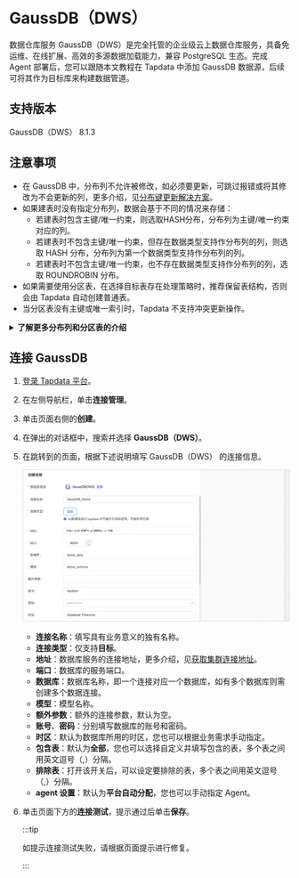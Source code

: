 # GaussDB（DWS）

数据仓库服务 GaussDB（DWS）是完全托管的企业级云上数据仓库服务，具备免运维、在线扩展、高效的多源数据加载能力，兼容 PostgreSQL 生态。完成 Agent 部署后，您可以跟随本文教程在 Tapdata 中添加 GaussDB 数据源，后续可将其作为目标库来构建数据管道。

## 支持版本

GaussDB（DWS） 8.1.3

## 注意事项

* 在 GaussDB 中，分布列不允许被修改，如必须要更新，可跳过报错或将其修改为不会更新的列，更多介绍，见[分布键更新解决方案](https://support.huaweicloud.com/trouble-dws/dws_09_0048.html)。
* 如果建表时没有指定分布列，数据会基于不同的情况来存储：
  * 若建表时包含主键/唯一约束，则选取HASH分布，分布列为主键/唯一约束对应的列。
  * 若建表时不包含主键/唯一约束，但存在数据类型支持作分布列的列，则选取 HASH 分布，分布列为第一个数据类型支持作分布列的列。
  * 若建表时不包含主键/唯一约束，也不存在数据类型支持作分布列的列，选取 ROUNDROBIN 分布。
* 如果需要使用分区表，在选择目标表存在处理策略时，推荐保留表结构，否则会由 Tapdata 自动创建普通表。
* 当分区表没有主键或唯一索引时，Tapdata 不支持冲突更新操作。

<details>
<summary><b>了解更多分布列和分区表的介绍</b></summary>

* 在 GaussDB 中，分布列是指分布表中用于数据分布的列，它决定了数据在分布式存储中的分布方式并影响查询性能。更多介绍，见[分布列选择最佳实践](https://support.huaweicloud.com/performance-dws/dws_10_0042.html)。
* 分区表就是把逻辑上的一张表根据分区策略分成几张物理块库进行存储，这张逻辑上的表称之为分区表，物理块称之为分区。分区表是一张逻辑表，不存储数据，数据实际是存储在分区上的。当进行条件查询时，系统只会扫描满足条件的分区，避免全表扫描，从而提升查询性能。

</details>

## 连接 GaussDB

1. [登录 Tapdata 平台](../../user-guide/log-in.md)。

2. 在左侧导航栏，单击**连接管理**。

3. 单击页面右侧的**创建**。

4. 在弹出的对话框中，搜索并选择 **GaussDB（DWS）**。

5. 在跳转到的页面，根据下述说明填写 GaussDB（DWS） 的连接信息。

   ![连接 GaussDB](../../images/connect_gaussdb.png)

    - **连接名称**：填写具有业务意义的独有名称。
    - **连接类型**：仅支持**目标**。
    - **地址**：数据库服务的连接地址，更多介绍，见[获取集群连接地址](https://support.huaweicloud.com/mgtg-dws/dws_01_0033.html)。
    - **端口**：数据库的服务端口。
    - **数据库**：数据库名称，即一个连接对应一个数据库，如有多个数据库则需创建多个数据连接。
    - **模型**：模型名称。
    - **额外参数**：额外的连接参数，默认为空。
    - **账号**、**密码**：分别填写数据库的账号和密码。
    - **时区**：默认为数据库所用的时区，您也可以根据业务需求手动指定。
    - **包含表**：默认为**全部**，您也可以选择自定义并填写包含的表，多个表之间用英文逗号（,）分隔。
    - **排除表**：打开该开关后，可以设定要排除的表，多个表之间用英文逗号（,）分隔。
    - **agent 设置**：默认为**平台自动分配**，您也可以手动指定 Agent。

6. 单击页面下方的**连接测试**，提示通过后单击**保存**。

   :::tip

   如提示连接测试失败，请根据页面提示进行修复。

   :::
